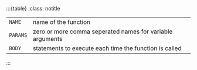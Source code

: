 :::{table}
:class: notitle

|          |                                                           |
|----------|-----------------------------------------------------------|
| `NAME`   | name of the function                                      |
| `PARAMS` | zero or more comma seperated names for variable arguments |
| `BODY`   | statements to execute each time the function is called    |

:::

